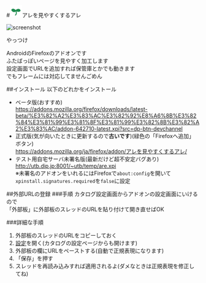 #![](https://github.com/utubo/are4are/raw/master/src/icons/are4are-32.png)アレを見やすくするアレ

![screenshot](https://addons.cdn.mozilla.net/user-media/previews/full/181/181630.png)

やっつけ

AndroidのFirefoxのアドオンです  
ふたばっぽいページを見やすく加工します  
設定画面でURLを追加すれば保管庫とかでも動きます  
でもフレームには対応してませんごめん

##インストール
以下のどれかをインストール  
 - ベータ版(おすすめ)  
<https://addons.mozilla.org/firefox/downloads/latest-beta/%E3%82%A2%E3%83%AC%E3%82%92%E8%A6%8B%E3%82%84%E3%81%99%E3%81%8F%E3%81%99%E3%82%8B%E3%82%A2%E3%83%AC/addon-642710-latest.xpi?src=dp-btn-devchannel>  
 - 正式版(気が向いたときに更新するので**古いです**)(緑色の「Firefoxへ追加」ボタン)  
<https://addons.mozilla.org/ja/firefox/addon/アレを見やすくするアレ/>  
 - テスト用自宅サーバ未署名版(最新だけど超不安定バグあり)  
<http://utb.dip.jp:8001/~utb/temp/are.xpi>  
※未署名のアドオンをいれるにはFirefoxで`about:config`を開いて`xpinstall.signatures.required`を`false`に設定

##外部URLの登録
###手順
カタログ設定画面からアドオンの設定画面にいけるので  
「外部板」に外部板のスレッドのURLを貼り付けて開き直せばOK

###詳細な手順
1. 外部板のスレッドのURLをコピーしておく
1. [設定](http://x123.x0.to/~are/)を開く(カタログの設定ページからも開けます)
1. 外部板の欄にURLをペーストする(自動で正規表現になります)
1. 「保存」を押す
1. スレッドを再読み込みすれば適用されるよ(ダメなときは正規表現を修正してね)

